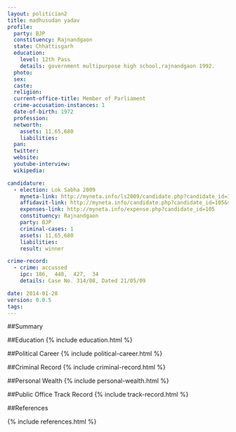 ```yaml
---
layout: politician2
title: madhusudan yadav
profile: 
  party: BJP
  constituency: Rajnandgaon
  state: Chhattisgarh
  education: 
    level: 12th Pass
    details: government multipurpose high school,rajnandgaon 1992.
  photo: 
  sex: 
  caste: 
  religion: 
  current-office-title: Member of Parliament
  crime-accusation-instances: 1
  date-of-birth: 1972
  profession: 
  networth: 
    assets: 11,65,680
    liabilities: 
  pan: 
  twitter: 
  website: 
  youtube-interview: 
  wikipedia: 

candidature: 
  - election: Lok Sabha 2009
    myneta-link: http://myneta.info/ls2009/candidate.php?candidate_id=105
    affidavit-link: http://myneta.info/candidate.php?candidate_id=105&scan=original
    expenses-link: http://myneta.info/expense.php?candidate_id=105
    constituency: Rajnandgaon 
    party: BJP
    criminal-cases: 1
    assets: 11,65,680
    liabilities: 
    result: winner 

crime-record: 
  - crime: accussed
    ipc: 186,  448,  427,  34
    details: Case No. 314/08, Dated 21/05/09 

date: 2014-01-28
version: 0.0.5
tags: 
---
```

##Summary


##Education
{% include education.html %}


##Political Career
{% include political-career.html %}


##Criminal Record
{% include criminal-record.html %}


##Personal Wealth
{% include personal-wealth.html %}


##Public Office Track Record
{% include track-record.html %}


##References


{% include references.html %}
